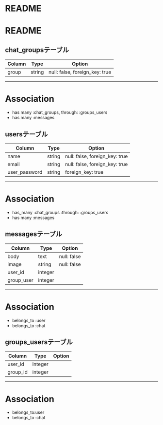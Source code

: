 # README

# README

## chat_groupsテーブル

|Column|Type|Option|
|------|----|------|
|group|string|null: false, foreign_key: true|
--------------------
# Association
- has many :chat_groups, through: :groups_users
- has many :messages

## usersテーブル

|Column|Type|Option|
|------|----|------|
|name|string|null: false, foreign_key: true|
|email|string|null: false, foreign_key: true|
|user_password|string|foreign_key: true|
--------------------
# Association
- has_many :chat_groups :through: :groups_users
- has many :messages

## messagesテーブル

|Column|Type|Option|
|------|----|------|
|body|text|null: false|
|image|string|null: false|
|user_id|integer||
|group_user|integer||
--------------------
# Association
- belongs_to :user
- belongs_to :chat

## groups_usersテーブル

|Column|Type|Option|
|------|----|------|
|user_id|integer||
|group_id|integer||
--------------------
# Association
- belongs_to:user
- belongs_to :chat